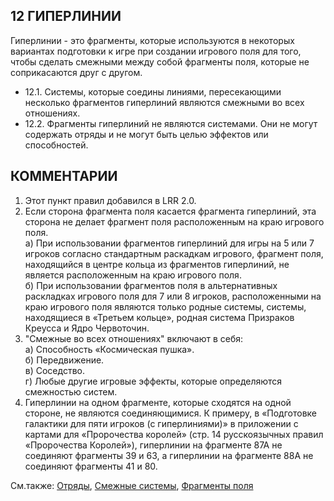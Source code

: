 12 ГИПЕРЛИНИИ
---

Гиперлинии - это фрагменты, которые используются в некоторых вариантах подготовки к игре при создании игрового поля для того, чтобы сделать смежными между собой фрагменты поля, которые не соприкасаются друг с другом.
* 12.1. Системы, которые соедины линиями, пересекающими несколько фрагментов гиперлиний являются смежными во всех отношениях.
* 12.2. Фрагменты гиперлиний не являются системами. Они не могут содержать отряды и не могут быть целью эффектов или способностей.

КОММЕНТАРИИ
---
1) Этот пункт правил добавился в LRR 2.0.
2) Если сторона фрагмента поля касается фрагмента гиперлиний, эта сторона не делает фрагмент поля расположенным на краю игрового поля.  
  а) При использовании фрагментов гиперлиний для игры на 5 или 7 игроков согласно стандартным раскадкам игрового, фрагмент поля, находящийся в центре кольца из фрагментов гиперлиний, не является расположенным на краю игрового поля.  
  б) При использовании фрагментов поля в альтернативных раскладках игрового поля для 7 или 8 игроков, расположенными на краю игрового поля являются только родные системы, системы, находящиеся в «Третьем кольце», родная система Призраков Креусса и Ядро Червоточин.
3) "Смежные во всех отношениях" включают в себя:  
  а) Способность «Космическая пушка».  
  б) Передвижение.  
  в) Соседство.  
  г) Любые другие игровые эффекты, которые определяются смежностью систем.
4) Гиперлинии на одном фрагменте, которые сходятся на одной стороне, не являются соединяющимися. К примеру, в «Подготовке галактики для пяти игроков (с гиперлиниями)» в приложении с картами для «Пророчества королей» (стр. 14 русскоязычных правил «Пророчества Королей»), гиперлинии на фрагменте 87А не соединяют фрагменты 39 и 63, а гиперлинии на фрагменте 88А не соединяют фрагменты 41 и 80.

См.также: [Отряды](units.md), [Смежные системы](adjacency.md), [Фрагменты поля](system_tiles.md)
